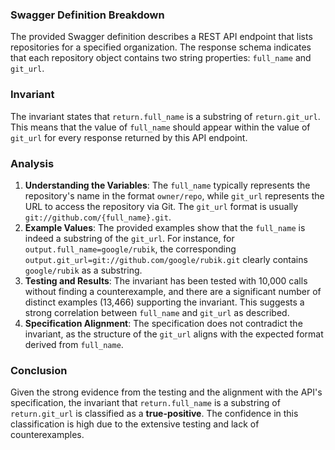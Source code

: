 ### Swagger Definition Breakdown
The provided Swagger definition describes a REST API endpoint that lists repositories for a specified organization. The response schema indicates that each repository object contains two string properties: `full_name` and `git_url`. 

### Invariant
The invariant states that `return.full_name` is a substring of `return.git_url`. This means that the value of `full_name` should appear within the value of `git_url` for every response returned by this API endpoint.

### Analysis
1. **Understanding the Variables**: The `full_name` typically represents the repository's name in the format `owner/repo`, while `git_url` represents the URL to access the repository via Git. The `git_url` format is usually `git://github.com/{full_name}.git`.
2. **Example Values**: The provided examples show that the `full_name` is indeed a substring of the `git_url`. For instance, for `output.full_name=google/rubik`, the corresponding `output.git_url=git://github.com/google/rubik.git` clearly contains `google/rubik` as a substring.
3. **Testing and Results**: The invariant has been tested with 10,000 calls without finding a counterexample, and there are a significant number of distinct examples (13,466) supporting the invariant. This suggests a strong correlation between `full_name` and `git_url` as described.
4. **Specification Alignment**: The specification does not contradict the invariant, as the structure of the `git_url` aligns with the expected format derived from `full_name`.

### Conclusion
Given the strong evidence from the testing and the alignment with the API's specification, the invariant that `return.full_name` is a substring of `return.git_url` is classified as a **true-positive**. The confidence in this classification is high due to the extensive testing and lack of counterexamples.
